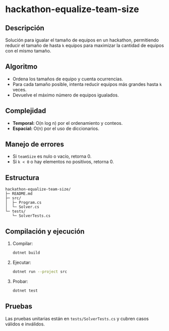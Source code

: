 # hackathon-equalize-team-size

## Descripción
Solución para igualar el tamaño de equipos en un hackathon, permitiendo reducir el tamaño de hasta `k` equipos para maximizar la cantidad de equipos con el mismo tamaño.

## Algoritmo
- Ordena los tamaños de equipo y cuenta ocurrencias.
- Para cada tamaño posible, intenta reducir equipos más grandes hasta `k` veces.
- Devuelve el máximo número de equipos igualados.

## Complejidad
- **Temporal:** O(n log n) por el ordenamiento y conteos.
- **Espacial:** O(n) por el uso de diccionarios.

## Manejo de errores
- Si `teamSize` es nulo o vacío, retorna 0.
- Si `k < 0` o hay elementos no positivos, retorna 0.

## Estructura
```
hackathon-equalize-team-size/
├─ README.md
├─ src/
│  ├─ Program.cs
│  └─ Solver.cs
└─ tests/
   └─ SolverTests.cs
```

## Compilación y ejecución

1. Compilar:
   ```sh
   dotnet build
   ```
2. Ejecutar:
   ```sh
   dotnet run --project src
   ```
3. Probar:
   ```sh
   dotnet test
   ```

## Pruebas
Las pruebas unitarias están en `tests/SolverTests.cs` y cubren casos válidos e inválidos.
